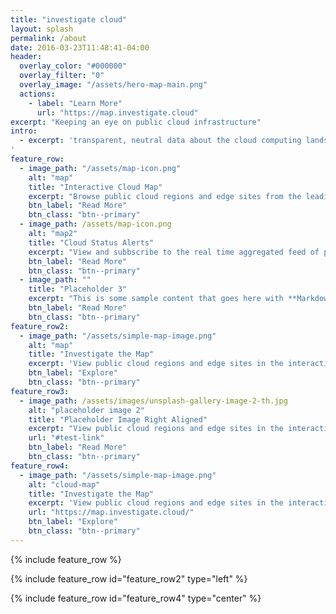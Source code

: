 ```yaml
---
title: "investigate cloud"
layout: splash
permalink: /about
date: 2016-03-23T11:48:41-04:00
header:
  overlay_color: "#000000"
  overlay_filter: "0"
  overlay_image: "/assets/hero-map-main.png"
  actions:
    - label: "Learn More"
      url: "https://map.investigate.cloud"
excerpt: "Keeping an eye on public cloud infrastructure"
intro: 
  - excerpt: 'transparent, neutral data about the cloud computing landscape
'
feature_row:
  - image_path: "/assets/map-icon.png"
    alt: "map"
    title: "Interactive Cloud Map"
    excerpt: "Browse public cloud regions and edge sites from the leading cloud infrastructure providers around the world."
    btn_label: "Read More"
    btn_class: "btn--primary" 
  - image_path: /assets/map-icon.png
    alt: "map2"
    title: "Cloud Status Alerts"
    excerpt: "View and subbscribe to the real time aggregated feed of public cloud status alerts and updates."
    btn_label: "Read More"
    btn_class: "btn--primary"
  - image_path: ""
    title: "Placeholder 3"
    excerpt: "This is some sample content that goes here with **Markdown** formatting."
    btn_label: "Read More"
    btn_class: "btn--primary"
feature_row2:
  - image_path: "/assets/simple-map-image.png"
    alt: "map"
    title: "Investigate the Map"
    excerpt: 'View public cloud regions and edge sites in the interactive map'
    btn_label: "Explore"
    btn_class: "btn--primary"
feature_row3:
  - image_path: /assets/images/unsplash-gallery-image-2-th.jpg
    alt: "placeholder image 2"
    title: "Placeholder Image Right Aligned"
    excerpt: "View public cloud regions and edge sites in the interactive map"
    url: "#test-link"
    btn_label: "Read More"
    btn_class: "btn--primary"
feature_row4:
  - image_path: "/assets/simple-map-image.png"
    alt: "cloud-map"
    title: "Investigate the Map"
    excerpt: 'View public cloud regions and edge sites in the interactive map'
    url: "https://map.investigate.cloud/"
    btn_label: "Explore"
    btn_class: "btn--primary"
---
```


{% include feature_row %}

{% include feature_row id="feature_row2" type="left" %}

{% include feature_row id="feature_row4" type="center" %}
